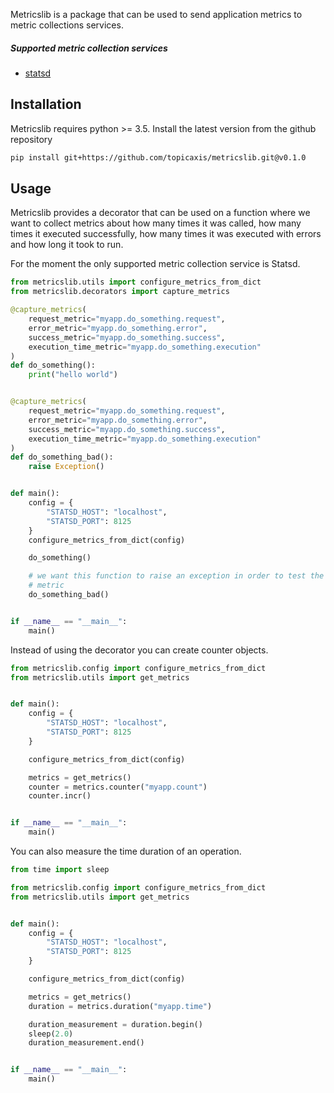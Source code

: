 Metricslib is a package that can be used to send application metrics to metric
collections services.

##### Supported metric collection services

* [statsd](https://github.com/statsd/statsd)

## Installation

Metricslib requires python >= 3.5. Install the latest version from the github
repository

```bash
pip install git+https://github.com/topicaxis/metricslib.git@v0.1.0 
```

## Usage

Metricslib provides a decorator that can be used on a function where we want to
collect metrics about how many times it was called, how many times it executed
successfully, how many times it was executed with errors and how long it took
to run.

For the moment the only supported metric collection service is Statsd.

```python
from metricslib.utils import configure_metrics_from_dict
from metricslib.decorators import capture_metrics

@capture_metrics(
    request_metric="myapp.do_something.request",
    error_metric="myapp.do_something.error",
    success_metric="myapp.do_something.success",
    execution_time_metric="myapp.do_something.execution"
)
def do_something():
    print("hello world")


@capture_metrics(
    request_metric="myapp.do_something.request",
    error_metric="myapp.do_something.error",
    success_metric="myapp.do_something.success",
    execution_time_metric="myapp.do_something.execution"
)
def do_something_bad():
    raise Exception()


def main():
    config = {
        "STATSD_HOST": "localhost",
        "STATSD_PORT": 8125
    }
    configure_metrics_from_dict(config)

    do_something()

    # we want this function to raise an exception in order to test the error
    # metric
    do_something_bad()


if __name__ == "__main__":
    main()

```

Instead of using the decorator you can create counter objects.

```python
from metricslib.config import configure_metrics_from_dict
from metricslib.utils import get_metrics


def main():
    config = {
        "STATSD_HOST": "localhost",
        "STATSD_PORT": 8125
    }

    configure_metrics_from_dict(config)

    metrics = get_metrics()
    counter = metrics.counter("myapp.count")
    counter.incr()


if __name__ == "__main__":
    main()
```

You can also measure the time duration of an operation.

```python
from time import sleep

from metricslib.config import configure_metrics_from_dict
from metricslib.utils import get_metrics


def main():
    config = {
        "STATSD_HOST": "localhost",
        "STATSD_PORT": 8125
    }

    configure_metrics_from_dict(config)

    metrics = get_metrics()
    duration = metrics.duration("myapp.time")

    duration_measurement = duration.begin()
    sleep(2.0)
    duration_measurement.end()


if __name__ == "__main__":
    main()

```
